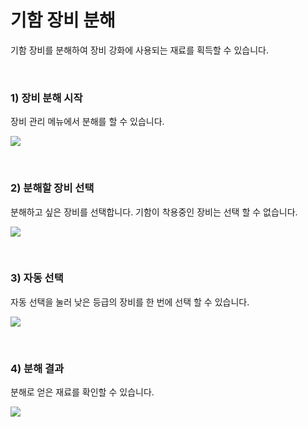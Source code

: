 # 기함 장비 분해

기함 장비를 분해하여 장비 강화에 사용되는 재료를 획득할 수 있습니다.

<br>

### 1) 장비 분해 시작
장비 관리 메뉴에서 분해를 할 수 있습니다.

![](http://astrokings.s3.amazonaws.com/html/img/help/204_01disassemble.jpg)

<br>

### 2) 분해할 장비 선택
분해하고 싶은 장비를 선택합니다. 기함이 착용중인 장비는 선택 할 수 없습니다.

![](http://astrokings.s3.amazonaws.com/html/img/help/204_03select.jpg)

<br>

### 3) 자동 선택
자동 선택을 눌러 낮은 등급의 장비를 한 번에 선택 할 수 있습니다.

![](http://astrokings.s3.amazonaws.com/html/img/help/204_04autoselect.jpg)

<br>

### 4) 분해 결과
분해로 얻은 재료를 확인할 수 있습니다.

![](http://astrokings.s3.amazonaws.com/html/img/help/204_05result.jpg)
